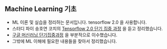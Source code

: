 ## Machine Learning 기초
* ML 이론 및 실습을 정리하는 문서입니다. tensorflow 2.0 을 사용합니다.
* 스터디 파이 송호연 코치의 [Tensorflow 2.0 단기 집중 과정](https://studypie.co/ko/course/tensorflow_2_basic_focused_course) 을 듣고 정리했습니다.
* [구글 머신러닝 단기집중과정](https://developers.google.com/machine-learning/crash-course/) 을 부분적으로 이수했습니다.
* 그밖에 ML 이해에 필요한 내용들을 찾아서 정리했습니다.

